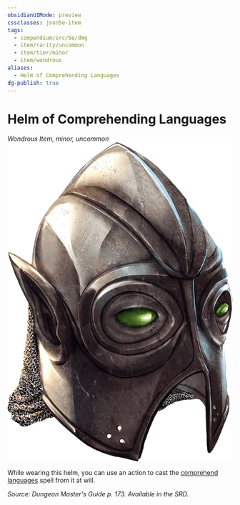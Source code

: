 ```yaml
---
obsidianUIMode: preview
cssclasses: json5e-item
tags:
  - compendium/src/5e/dmg
  - item/rarity/uncommon
  - item/tier/minor
  - item/wondrous
aliases:
  - Helm of Comprehending Languages
dg-publish: true
---
```

# Helm of Comprehending Languages
*Wondrous Item, minor, uncommon*  
![](https://raw.githubusercontent.com/5etools-mirror-2/5etools-img/main/items/DMG/Helm%20of%20Comprehending%20Languages.webp#right)  


While wearing this helm, you can use an action to cast the [comprehend languages](/Admin/CLI/spells/comprehend-languages.md) spell from it at will.

*Source: Dungeon Master's Guide p. 173. Available in the SRD.*